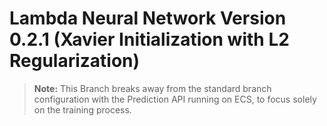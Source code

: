 # Lambda Neural Network Version 0.2.1 (Xavier Initialization with L2 Regularization)

>**Note:** This Branch breaks away from the standard branch configuration with the Prediction API running on ECS, to focus solely on the training process.